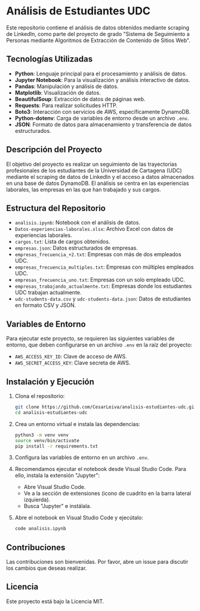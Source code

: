 # Análisis de Estudiantes UDC

Este repositorio contiene el análisis de datos obtenidos mediante scraping de LinkedIn, como parte del proyecto de grado "Sistema de Seguimiento a Personas mediante Algoritmos de Extracción de Contenido de Sitios Web".

## Tecnologías Utilizadas

- **Python**: Lenguaje principal para el procesamiento y análisis de datos.
- **Jupyter Notebook**: Para la visualización y análisis interactivo de datos.
- **Pandas**: Manipulación y análisis de datos.
- **Matplotlib**: Visualización de datos.
- **BeautifulSoup**: Extracción de datos de páginas web.
- **Requests**: Para realizar solicitudes HTTP.
- **Boto3**: Interacción con servicios de AWS, específicamente DynamoDB.
- **Python-dotenv**: Carga de variables de entorno desde un archivo `.env`.
- **JSON**: Formato de datos para almacenamiento y transferencia de datos estructurados.

## Descripción del Proyecto

El objetivo del proyecto es realizar un seguimiento de las trayectorias profesionales de los estudiantes de la Universidad de Cartagena (UDC) mediante el scraping de datos de LinkedIn y el acceso a datos almacenados en una base de datos DynamoDB. El análisis se centra en las experiencias laborales, las empresas en las que han trabajado y sus cargos.

## Estructura del Repositorio

- `analisis.ipynb`: Notebook con el análisis de datos.
- `Datos-experiencias-laborales.xlsx`: Archivo Excel con datos de experiencias laborales.
- `cargos.txt`: Lista de cargos obtenidos.
- `empresas.json`: Datos estructurados de empresas.
- `empresas_frecuencia_+2.txt`: Empresas con más de dos empleados UDC.
- `empresas_frecuencia_multiples.txt`: Empresas con múltiples empleados UDC.
- `empresas_frecuencia_uno.txt`: Empresas con un solo empleado UDC.
- `empresas_trabajando_actualmente.txt`: Empresas donde los estudiantes UDC trabajan actualmente.
- `udc-students-data.csv` y `udc-students-data.json`: Datos de estudiantes en formato CSV y JSON.

## Variables de Entorno

Para ejecutar este proyecto, se requieren las siguientes variables de entorno, que deben configurarse en un archivo `.env` en la raíz del proyecto:

- `AWS_ACCESS_KEY_ID`: Clave de acceso de AWS.
- `AWS_SECRET_ACCESS_KEY`: Clave secreta de AWS.

## Instalación y Ejecución

1. Clona el repositorio:
    ```bash
    git clone https://github.com/CesarLeiva/analisis-estudiantes-udc.git
    cd analisis-estudiantes-udc
    ```

2. Crea un entorno virtual e instala las dependencias:
    ```bash
    python3 -m venv venv
    source venv/bin/activate
    pip install -r requirements.txt
    ```

3. Configura las variables de entorno en un archivo `.env`.

4. Recomendamos ejecutar el notebook desde Visual Studio Code. Para ello, instala la extensión "Jupyter":
    - Abre Visual Studio Code.
    - Ve a la sección de extensiones (icono de cuadrito en la barra lateral izquierda).
    - Busca "Jupyter" e instálala.

5. Abre el notebook en Visual Studio Code y ejecútalo:
    ```bash
    code analisis.ipynb
    ```

## Contribuciones

Las contribuciones son bienvenidas. Por favor, abre un issue para discutir los cambios que deseas realizar.

## Licencia

Este proyecto está bajo la Licencia MIT.